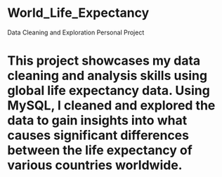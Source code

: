 # World_Life_Expectancy
Data Cleaning and Exploration Personal Project

# This project showcases my data cleaning and analysis skills using global life expectancy data. Using MySQL, I cleaned and explored the data to gain insights into what causes significant differences between the life expectancy of various countries worldwide.
